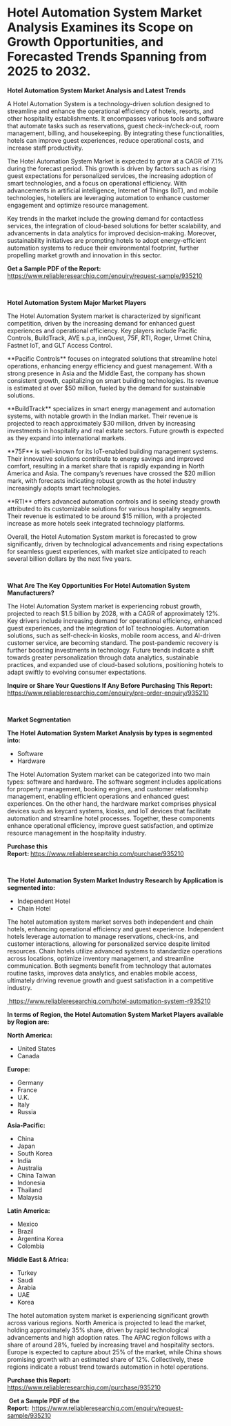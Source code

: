 <p><h1>Hotel Automation System Market Analysis Examines its Scope on Growth Opportunities, and Forecasted Trends Spanning from 2025 to 2032.</h1></p><p><strong>Hotel Automation System Market Analysis and Latest Trends</strong></p>
<p><p>A Hotel Automation System is a technology-driven solution designed to streamline and enhance the operational efficiency of hotels, resorts, and other hospitality establishments. It encompasses various tools and software that automate tasks such as reservations, guest check-in/check-out, room management, billing, and housekeeping. By integrating these functionalities, hotels can improve guest experiences, reduce operational costs, and increase staff productivity.</p><p>The Hotel Automation System Market is expected to grow at a CAGR of 7.1% during the forecast period. This growth is driven by factors such as rising guest expectations for personalized services, the increasing adoption of smart technologies, and a focus on operational efficiency. With advancements in artificial intelligence, Internet of Things (IoT), and mobile technologies, hoteliers are leveraging automation to enhance customer engagement and optimize resource management.</p><p>Key trends in the market include the growing demand for contactless services, the integration of cloud-based solutions for better scalability, and advancements in data analytics for improved decision-making. Moreover, sustainability initiatives are prompting hotels to adopt energy-efficient automation systems to reduce their environmental footprint, further propelling market growth and innovation in this sector.</p></p>
<p><strong>Get a Sample PDF of the Report:&nbsp;</strong> <a href="https://www.reliableresearchiq.com/enquiry/request-sample/935210?utm_campaign=2580&utm_medium=2&utm_source=Github&utm_content=ia&utm_term=18042025&utm_id=hotel-automation-system">https://www.reliableresearchiq.com/enquiry/request-sample/935210</a></p>
<p>&nbsp;</p>
<p><strong>Hotel Automation System Major Market Players</strong></p>
<p><p>The Hotel Automation System market is characterized by significant competition, driven by the increasing demand for enhanced guest experiences and operational efficiency. Key players include Pacific Controls, BuildTrack, AVE s.p.a, innQuest, 75F, RTI, Roger, Urmet China, Fastnet IoT, and GLT Access Control.</p><p>**Pacific Controls** focuses on integrated solutions that streamline hotel operations, enhancing energy efficiency and guest management. With a strong presence in Asia and the Middle East, the company has shown consistent growth, capitalizing on smart building technologies. Its revenue is estimated at over $50 million, fueled by the demand for sustainable solutions.</p><p>**BuildTrack** specializes in smart energy management and automation systems, with notable growth in the Indian market. Their revenue is projected to reach approximately $30 million, driven by increasing investments in hospitality and real estate sectors. Future growth is expected as they expand into international markets.</p><p>**75F** is well-known for its IoT-enabled building management systems. Their innovative solutions contribute to energy savings and improved comfort, resulting in a market share that is rapidly expanding in North America and Asia. The company’s revenues have crossed the $20 million mark, with forecasts indicating robust growth as the hotel industry increasingly adopts smart technologies.</p><p>**RTI** offers advanced automation controls and is seeing steady growth attributed to its customizable solutions for various hospitality segments. Their revenue is estimated to be around $15 million, with a projected increase as more hotels seek integrated technology platforms.</p><p>Overall, the Hotel Automation System market is forecasted to grow significantly, driven by technological advancements and rising expectations for seamless guest experiences, with market size anticipated to reach several billion dollars by the next five years.</p></p>
<p>&nbsp;</p>
<p><strong>What Are The Key Opportunities For Hotel Automation System Manufacturers?</strong></p>
<p><p>The Hotel Automation System market is experiencing robust growth, projected to reach $1.5 billion by 2028, with a CAGR of approximately 12%. Key drivers include increasing demand for operational efficiency, enhanced guest experiences, and the integration of IoT technologies. Automation solutions, such as self-check-in kiosks, mobile room access, and AI-driven customer service, are becoming standard. The post-pandemic recovery is further boosting investments in technology. Future trends indicate a shift towards greater personalization through data analytics, sustainable practices, and expanded use of cloud-based solutions, positioning hotels to adapt swiftly to evolving consumer expectations.</p></p>
<p><strong>Inquire or Share Your Questions If Any Before Purchasing This Report:</strong> <a href="https://www.reliableresearchiq.com/enquiry/pre-order-enquiry/935210?utm_campaign=2580&utm_medium=2&utm_source=Github&utm_content=ia&utm_term=18042025&utm_id=hotel-automation-system">https://www.reliableresearchiq.com/enquiry/pre-order-enquiry/935210</a></p>
<p>&nbsp;</p>
<p><strong>Market Segmentation</strong></p>
<p><strong>The Hotel Automation System Market Analysis by types is segmented into:</strong></p>
<p><ul><li>Software</li><li>Hardware</li></ul></p>
<p><p>The Hotel Automation System market can be categorized into two main types: software and hardware. The software segment includes applications for property management, booking engines, and customer relationship management, enabling efficient operations and enhanced guest experiences. On the other hand, the hardware market comprises physical devices such as keycard systems, kiosks, and IoT devices that facilitate automation and streamline hotel processes. Together, these components enhance operational efficiency, improve guest satisfaction, and optimize resource management in the hospitality industry.</p></p>
<p><strong>Purchase this Report:&nbsp;</strong><a href="https://www.reliableresearchiq.com/purchase/935210?utm_campaign=2580&utm_medium=2&utm_source=Github&utm_content=ia&utm_term=18042025&utm_id=hotel-automation-system">https://www.reliableresearchiq.com/purchase/935210</a></p>
<p>&nbsp;</p>
<p><strong>The Hotel Automation System Market Industry Research by Application is segmented into:</strong></p>
<p><ul><li>Independent Hotel</li><li>Chain Hotel</li></ul></p>
<p><p>The hotel automation system market serves both independent and chain hotels, enhancing operational efficiency and guest experience. Independent hotels leverage automation to manage reservations, check-ins, and customer interactions, allowing for personalized service despite limited resources. Chain hotels utilize advanced systems to standardize operations across locations, optimize inventory management, and streamline communication. Both segments benefit from technology that automates routine tasks, improves data analytics, and enables mobile access, ultimately driving revenue growth and guest satisfaction in a competitive industry.</p></p>
<p><a href="https://www.reliableresearchiq.com/hotel-automation-system-r935210?utm_campaign=2580&utm_medium=2&utm_source=Github&utm_content=ia&utm_term=18042025&utm_id=hotel-automation-system">&nbsp;https://www.reliableresearchiq.com/hotel-automation-system-r935210</a></p>
<p><strong>In terms of Region, the Hotel Automation System Market Players available by Region are:</strong></p>
<p>
    <p> <strong> North America: </strong>
        <ul>
            <li>United States</li>
            <li>Canada</li>
        </ul>
        </p> 
    <p> <strong> Europe: </strong>
        <ul>
            <li>Germany</li>
            <li>France</li>
            <li>U.K.</li>
            <li>Italy</li>
            <li>Russia</li>
        </ul>
        </p> 
    <p> <strong> Asia-Pacific: </strong>
        <ul>
            <li>China</li>
            <li>Japan</li>
            <li>South Korea</li>
            <li>India</li>
            <li>Australia</li>
            <li>China Taiwan</li>
            <li>Indonesia</li>
            <li>Thailand</li>
            <li>Malaysia</li>
        </ul>
        </p> 
    <p> <strong> Latin America: </strong>
        <ul>
            <li>Mexico</li>
            <li>Brazil</li>
            <li>Argentina Korea</li>
            <li>Colombia</li>
        </ul>
        </p> 
    <p> <strong> Middle East & Africa: </strong>
        <ul>
            <li>Turkey</li>
            <li>Saudi</li>
            <li>Arabia</li>
            <li>UAE</li>
            <li>Korea</li>
        </ul>
    </p>
    </p>
<p><p>The hotel automation system market is experiencing significant growth across various regions. North America is projected to lead the market, holding approximately 35% share, driven by rapid technological advancements and high adoption rates. The APAC region follows with a share of around 28%, fueled by increasing travel and hospitality sectors. Europe is expected to capture about 25% of the market, while China shows promising growth with an estimated share of 12%. Collectively, these regions indicate a robust trend towards automation in hotel operations.</p></p>
<p><strong>Purchase this Report: </strong><a href="https://www.reliableresearchiq.com/purchase/935210?utm_campaign=2580&utm_medium=2&utm_source=Github&utm_content=ia&utm_term=18042025&utm_id=hotel-automation-system">https://www.reliableresearchiq.com/purchase/935210</a></p>
<p>&nbsp;<strong>Get a Sample PDF of the Report:&nbsp;&nbsp;</strong><a href="https://www.reliableresearchiq.com/enquiry/request-sample/935210?utm_campaign=2580&utm_medium=2&utm_source=Github&utm_content=ia&utm_term=18042025&utm_id=hotel-automation-system">https://www.reliableresearchiq.com/enquiry/request-sample/935210</a></p>
<p><strong></strong></p>
<p><p></p><p></p><p></p></p>